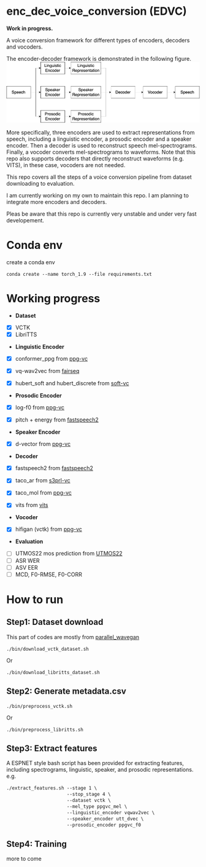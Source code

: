 # enc_dec_voice_conversion (**EDVC**)

**Work in progress.**

A voice conversion framework for different types of encoders, decoders and vocoders. 

The encoder-decoder framework is demonstrated in the following figure. ![figure](enc_dec_voice_conversion.drawio.png)

More specifically, three encoders are used to extract representations from speech, including a linguistic encoder, a prosodic encoder and a speaker encoder.
Then a decoder is used to reconstruct speech mel-spectrograms. 
Finally, a vocoder converts mel-spectrograms to waveforms. 
Note that this repo also supports decoders that directly reconstruct waveforms (e.g. VITS), in these case, vocoders are not needed. 


This repo covers all the steps of a voice conversion pipeline from dataset downloading to evaluation.

I am currently working on my own to maintain this repo. I am planning to integrate more encoders and decoders.

Pleas be aware that this repo is currently very unstable and under very fast developement.


# Conda env

create a conda env
```
conda create --name torch_1.9 --file requirements.txt
```



# Working progress

- **Dataset**
 - [x] VCTK
 - [x] LibriTTS

- **Linguistic Encoder**
 - [x] conformer_ppg from [ppg-vc](https://github.com/liusongxiang/ppg-vc)
 - [x] vq-wav2vec from [fairseq](https://github.com/facebookresearch/fairseq)
 - [x] hubert_soft and hubert_discrete from [soft-vc](https://github.com/bshall/soft-vc)
 
 
- **Prosodic Encoder**
 - [x] log-f0 from [ppg-vc](https://github.com/liusongxiang/ppg-vc)
 - [x] pitch + energy from [fastspeech2](https://github.com/ming024/FastSpeech2)
 
 
- **Speaker Encoder**
 - [x] d-vector from [ppg-vc](https://github.com/liusongxiang/ppg-vc)
 
 
- **Decoder**
 - [x] fastspeech2 from [fastspeech2](https://github.com/ming024/FastSpeech2)
 - [x] taco_ar from [s3prl-vc](https://github.com/s3prl/s3prl/tree/main/s3prl/downstream/a2a-vc-vctk)
 - [x] taco_mol from [ppg-vc](https://github.com/liusongxiang/ppg-vc)
 - [x] vits from [vits](https://github.com/jaywalnut310/vits)
 
 
- **Vocoder**
 - [x] hifigan (vctk) from [ppg-vc](https://github.com/liusongxiang/ppg-vc)

- **Evaluation**
 - [ ] UTMOS22 mos prediction from [UTMOS22](https://github.com/sarulab-speech/UTMOS22)
 - [ ] ASR WER
 - [ ] ASV EER
 - [ ] MCD, F0-RMSE, F0-CORR
# How to run

## Step1: Dataset download 
This part of codes are mostly from [parallel_wavegan](https://github.com/kan-bayashi/ParallelWaveGAN)

```
./bin/download_vctk_dataset.sh
```

Or

```
./bin/download_libritts_dataset.sh
```
## Step2: Generate metadata.csv

```
./bin/preprocess_vctk.sh
```
Or
```
./bin/preprocess_libritts.sh
```

## Step3: Extract features

A ESPNET style bash script has been provided for extracting features, including spectrograms, linguistic, speaker, and prosodic representations.
e.g.
```
./extract_features.sh --stage 1 \
                      --stop_stage 4 \
                      --dataset vctk \
                      --mel_type ppgvc_mel \
                      --linguistic_encoder vqwav2vec \
                      --speaker_encoder utt_dvec \
                      --prosodic_encoder ppgvc_f0
```

## Step4: Training

more to come
